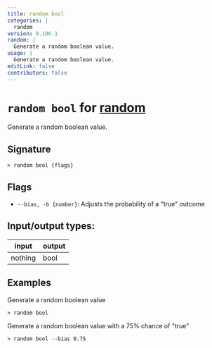 ```yaml
---
title: random bool
categories: |
  random
version: 0.106.1
random: |
  Generate a random boolean value.
usage: |
  Generate a random boolean value.
editLink: false
contributors: false
---
```

<!-- This file is automatically generated. Please edit the command in https://github.com/nushell/nushell instead. -->

# `random bool` for [random](/commands/categories/random.md)

<div class='command-title'>Generate a random boolean value.</div>

## Signature

```> random bool {flags} ```

## Flags

 -  `--bias, -b {number}`: Adjusts the probability of a "true" outcome


## Input/output types:

| input   | output |
| ------- | ------ |
| nothing | bool   |
## Examples

Generate a random boolean value
```nu
> random bool

```

Generate a random boolean value with a 75% chance of "true"
```nu
> random bool --bias 0.75

```

